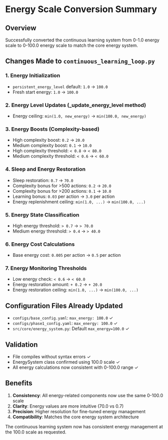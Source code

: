 # Energy Scale Conversion Summary

## Overview
Successfully converted the continuous learning system from 0-1.0 energy scale to 0-100.0 energy scale to match the core energy system.

## Changes Made to `continuous_learning_loop.py`

### 1. Energy Initialization
- `persistent_energy_level` default: `1.0` → `100.0`
- Fresh start energy: `1.0` → `100.0`

### 2. Energy Level Updates (_update_energy_level method)
- Energy ceiling: `min(1.0, new_energy)` → `min(100.0, new_energy)`

### 3. Energy Boosts (Complexity-based)
- High complexity boost: `0.2` → `20.0`
- Medium complexity boost: `0.1` → `10.0`
- High complexity threshold: `< 0.8` → `< 80.0`
- Medium complexity threshold: `< 0.6` → `< 60.0`

### 4. Sleep and Energy Restoration
- Sleep restoration: `0.7` → `70.0`
- Complexity bonus for >500 actions: `0.2` → `20.0`
- Complexity bonus for >200 actions: `0.1` → `10.0`
- Learning bonus: `0.03` per action → `3.0` per action
- Energy replenishment ceiling: `min(1.0, ...)` → `min(100.0, ...)`

### 5. Energy State Classification
- High energy threshold: `> 0.7` → `> 70.0`
- Medium energy threshold: `> 0.4` → `> 40.0`

### 6. Energy Cost Calculations
- Base energy cost: `0.005` per action → `0.5` per action

### 7. Energy Monitoring Thresholds
- Low energy check: `< 0.6` → `< 60.0`
- Energy restoration amount: `+ 0.2` → `+ 20.0`
- Energy restoration ceiling: `min(1.0, ...)` → `min(100.0, ...)`

## Configuration Files Already Updated
- `configs/base_config.yaml`: `max_energy: 100.0` ✓
- `configs/phase1_config.yaml`: `max_energy: 100.0` ✓
- `src/core/energy_system.py`: Default `max_energy=100.0` ✓

## Validation
- File compiles without syntax errors ✓
- EnergySystem class confirmed using 100.0 scale ✓
- All energy calculations now consistent with 0-100.0 range ✓

## Benefits
1. **Consistency**: All energy-related components now use the same 0-100.0 scale
2. **Clarity**: Energy values are more intuitive (70.0 vs 0.7)
3. **Precision**: Higher resolution for fine-tuned energy management
4. **Compatibility**: Matches the core energy system architecture

The continuous learning system now has consistent energy management at the 100.0 scale as requested.
